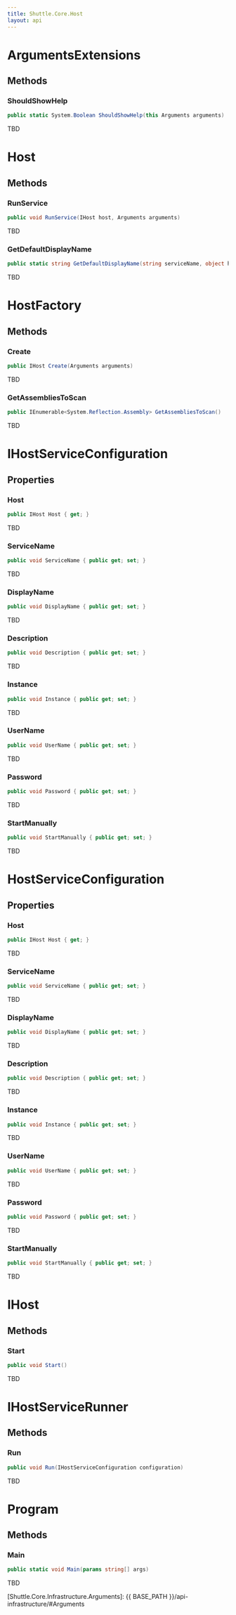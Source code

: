 ```yaml
---
title: Shuttle.Core.Host
layout: api 
---
```

# ArgumentsExtensions

## Methods

### ShouldShowHelp

``` c#
public static System.Boolean ShouldShowHelp(this Arguments arguments)
```

TBD

# Host

## Methods

### RunService

``` c#
public void RunService(IHost host, Arguments arguments)
```

TBD

### GetDefaultDisplayName

``` c#
public static string GetDefaultDisplayName(string serviceName, object hostTypeInstance)
```

TBD

# HostFactory

## Methods

### Create

``` c#
public IHost Create(Arguments arguments)
```

TBD

### GetAssembliesToScan

``` c#
public IEnumerable<System.Reflection.Assembly> GetAssembliesToScan()
```

TBD

# IHostServiceConfiguration

## Properties

### Host

``` c#
public IHost Host { get; }
```

TBD

### ServiceName

``` c#
public void ServiceName { public get; set; }
```

TBD

### DisplayName

``` c#
public void DisplayName { public get; set; }
```

TBD

### Description

``` c#
public void Description { public get; set; }
```

TBD

### Instance

``` c#
public void Instance { public get; set; }
```

TBD

### UserName

``` c#
public void UserName { public get; set; }
```

TBD

### Password

``` c#
public void Password { public get; set; }
```

TBD

### StartManually

``` c#
public void StartManually { public get; set; }
```

TBD

# HostServiceConfiguration

## Properties

### Host

``` c#
public IHost Host { get; }
```

TBD

### ServiceName

``` c#
public void ServiceName { public get; set; }
```

TBD

### DisplayName

``` c#
public void DisplayName { public get; set; }
```

TBD

### Description

``` c#
public void Description { public get; set; }
```

TBD

### Instance

``` c#
public void Instance { public get; set; }
```

TBD

### UserName

``` c#
public void UserName { public get; set; }
```

TBD

### Password

``` c#
public void Password { public get; set; }
```

TBD

### StartManually

``` c#
public void StartManually { public get; set; }
```

TBD

# IHost

## Methods

### Start

``` c#
public void Start()
```

TBD

# IHostServiceRunner

## Methods

### Run

``` c#
public void Run(IHostServiceConfiguration configuration)
```

TBD

# Program

## Methods

### Main

``` c#
public static void Main(params string[] args)
```

TBD

[Shuttle.Core.Infrastructure.Arguments]: {{ BASE_PATH }}/api-infrastructure/#Arguments
